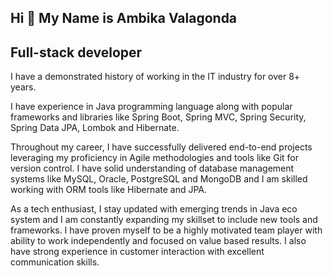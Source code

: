 ## Hi 👋 My Name is Ambika Valagonda


## Full-stack developer

I have a demonstrated history of working in the IT industry for over 8+ years.

I have experience in Java programming language along with popular frameworks and libraries like Spring Boot, Spring MVC, Spring Security, Spring Data JPA, Lombok and Hibernate.

Throughout my career, I have successfully delivered end-to-end projects leveraging my proficiency in Agile methodologies and tools like Git for version control. I have solid understanding of database management systems like MySQL, Oracle, PostgreSQL and MongoDB and I am skilled working with ORM tools like Hibernate and JPA.

As a tech enthusiast, I stay updated with emerging trends in Java eco system and I am constantly expanding my skillset to include new tools and frameworks. I have proven myself to be a highly motivated team player with ability to work independently and focused on value based results. I also have strong experience in customer interaction with excellent communication skills.
